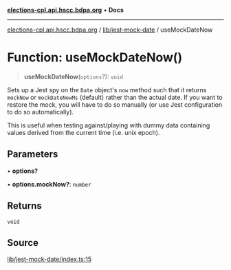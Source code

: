 [**elections-cpl.api.hscc.bdpa.org**](../../../README.md) • **Docs**

***

[elections-cpl.api.hscc.bdpa.org](../../../README.md) / [lib/jest-mock-date](../README.md) / useMockDateNow

# Function: useMockDateNow()

> **useMockDateNow**(`options`?): `void`

Sets up a Jest spy on the `Date` object's `now` method such that it returns
`mockNow` or `mockDateNowMs` (default) rather than the actual date. If you
want to restore the mock, you will have to do so manually (or use Jest
configuration to do so automatically).

This is useful when testing against/playing with dummy data containing values
derived from the current time (i.e. unix epoch).

## Parameters

• **options?**

• **options.mockNow?**: `number`

## Returns

`void`

## Source

[lib/jest-mock-date/index.ts:15](https://github.com/nhscc/elections_cpl.api.hscc.bdpa.org/blob/46ed5b306a3fd199be2bd28706c3da03542c6da3/lib/jest-mock-date/index.ts#L15)
